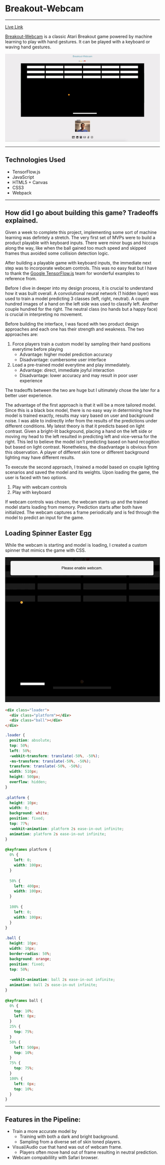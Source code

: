 # Breakout-Webcam

___
[Live Link](https://huangtonyj.github.io/Breakout-Webcam/)

[Breakout-Webcam](https://huangtonyj.github.io/Breakout-Webcam/) is a classic Atari Breakout game powered by machine learning to play with hand gestures. It can be played with a keyboard or waving hand gestures.

![Breakout Intro GIF](assets/images/breakout.gif "Breakout Intro GIF")

___

## Technologies Used

* TensorFlow.js
* JavaScript
* HTML5 + Canvas
* CSS3
* Webpack

___

## How did I go about building this game? Tradeoffs explained.

Given a week to complete this project, implementing some sort of machine learning was defintely a stretch. The very first set of MVPs were to build a product playable with keyboard inputs. There were minor bugs and hiccups along the way, like when the ball gained too much speed and skipped frames thus avoided some collision detection logic.

After building a playable game with keyboard inputs, the immediate next step was to incorporate webcam controls. This was no easy feat but I have to thank the [Google TensorFlow.js](https://js.tensorflow.org/) team for wonderful examples to reference from. 

Before I dive in deeper into my design process, it is crucial to understand how it was built overall. A convolutional neural network (1 hidden layer) was used to train a model predicting 3 classes (left, right, neutral). A couple hundred images of a hand on the left side was used to classify left. Another couple hundred for the right. The neutral class (no hands but a happy face) is crucial in interpreting no movement.

Before building the interface, I was faced with two product design approaches and each one has their strength and weakness. The two approaches are:

1. Force players train a custom model by sampling their hand positions everytime before playing
    * Advantage: higher model prediction accuracy
    * Disadvantage: cumbersome user interface
2. Load a pre-trained model everytime and play immediately.
    * Advantage: direct, immediate joyful interaction
    * Disadvantage: lower accuracy and may result in poor user experience

The tradeoffs between the two are huge but I ultimately chose the later for a better user experience.

The advantage of the first approach is that it will be a more tailored model. Since this is a black box model, there is no easy way in determining how the model is trained exactly, results may vary based on user and background noise. I was able to indirectly infer from the results of the predictions under different conditions. My latest theory is that it predicts based on light contrast. Given a bright-lit background, placing a hand on the left side or moving my head to the left resulted in predicting left and vice-versa for the right. This led to believe the model isn't predicting based on hand recogition but based on light contrast. Nonetheless, the disadvantage is obvious from this observation. A player of different skin tone or different background lighting may have different results.

To execute the second approach, I trained a model based on couple lighting scenarios and saved the model and its weights. Upon loading the game, the user is faced with two options.

1. Play with webcam controls
2. Play with keyboard

If webcam controls was chosen, the webcam starts up and the trained model starts loading from memory. Prediction starts after both have initialized. The webcam captures a frame periodically and is fed through the model to predict an input for the game.

## Loading Spinner Easter Egg

While the webcam is starting and model is loading, I created a custom spinner that mimics the game with CSS.

![alt text](assets/images/breakout-loading-spinner.gif "Breakout Loading Spinner GIF")

```html
<div class="loader">
  <div class="platform"></div>
  <div class="ball"></div>
</div>
```

```css
.loader {
  position: absolute;
  top: 50%;
  left: 50%;
  -webkit-transform: translate(-50%, -50%);
  -ms-transform: translate(-50%, -50%);
  transform: translate(-50%, -50%);
  width: 510px;
  height: 500px;
  overflow: hidden;
}

.platform {
  height: 10px;
  width: 0;
  background: white;
  position: fixed;
  top: 77%;
  -webkit-animation: platform 2s ease-in-out infinite;
  animation: platform 2s ease-in-out infinite;
}

@keyframes platform {
  0% {
    left: 0;
    width: 100px;
  }

  50% {
    left: 400px;
    width: 100px;
  }

  100% {
    left: 0;
    width: 100px;
  }
}

.ball {
  height: 10px;
  width: 10px;
  border-radius: 50%;
  background: orange;
  position: fixed;
  top: 50%;

  -webkit-animation: ball 2s ease-in-out infinite;
  animation: ball 2s ease-in-out infinite;
}

@keyframes ball {
  0% {
    top: 10%;
    left: 0px;
  }
  25% {
    top: 75%;
  }
  50% {
    left: 500px;
    top: 10%;
  }
  75% {
    top: 75%;
  } 
  100% {
    left: 0px;
    top: 10%;
  }
}
```

___

## Features in the Pipeline:

* Train a more accurate model by
    * Training with both a dark and bright background.
    * Sampling from a diverse set of skin toned players.
* Visual/Audio cue that hand was out of webcam frame.
    * Players often move hand out of frame resulting in neutral prediction.
* Webcam compabilility with Safari browser.